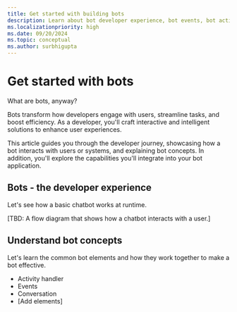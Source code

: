 ```yaml
---
title: Get started with building bots
description: Learn about bot developer experience, bot events, bot activity handler, bot types, and scopes
ms.localizationpriority: high
ms.date: 09/20/2024
ms.topic: conceptual
ms.author: surbhigupta
---
```


# Get started with bots

What are bots, anyway?

Bots transform how developers engage with users, streamline tasks, and boost efficiency. As a developer, you'll craft interactive and intelligent solutions to enhance user experiences.

This article guides you through the developer journey, showcasing how a bot interacts with users or systems, and explaining bot concepts. In addition, you'll explore the capabilities you'll integrate into your bot application.

## Bots - the developer experience

Let's see how a basic chatbot works at runtime.

[TBD: A flow diagram that shows how a chatbot interacts with a user.]

## Understand bot concepts

Let's learn the common bot elements and how they work together to make a bot effective.

* Activity handler
* Events
* Conversation
* [Add elements]
